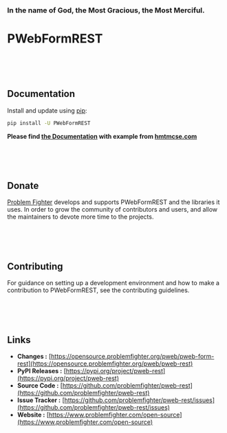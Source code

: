 ### In the name of God, the Most Gracious, the Most Merciful.

# PWebFormREST



<br/><br/><br/>
## Documentation
Install and update using [pip](https://pip.pypa.io/en/stable/getting-started/):
```bash
pip install -U PWebFormREST
```

**Please find [the Documentation]() with example from [hmtmcse.com]()**


<br/><br/><br/>
## Donate
[Problem Fighter](https://www.problemfighter.com/) develops and supports PWebFormREST and the libraries it uses. In order to grow
the community of contributors and users, and allow the maintainers to devote more time to the projects.


<br/><br/><br/>
## Contributing
For guidance on setting up a development environment and how to make a contribution to PWebFormREST, see the contributing guidelines.


<br/><br/><br/>
## Links
* **Changes :** [https://opensource.problemfighter.org/pweb/pweb-form-rest](https://opensource.problemfighter.org/pweb/pweb-rest)
* **PyPI Releases :** [https://pypi.org/project/pweb-rest](https://pypi.org/project/pweb-rest)
* **Source Code :** [https://github.com/problemfighter/pweb-rest](https://github.com/problemfighter/pweb-rest)
* **Issue Tracker :** [https://github.com/problemfighter/pweb-rest/issues](https://github.com/problemfighter/pweb-rest/issues)
* **Website :** [https://www.problemfighter.com/open-source](https://www.problemfighter.com/open-source)

